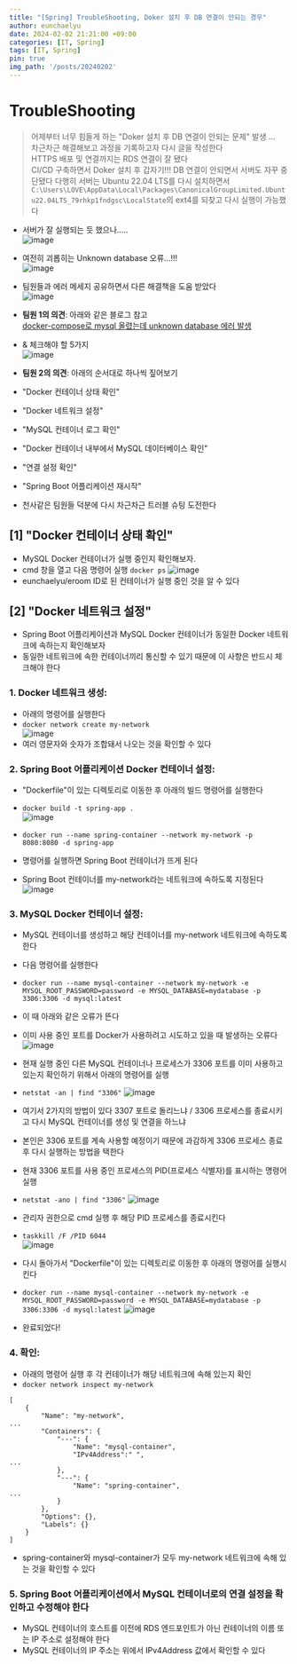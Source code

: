 ```yaml
---
title: "[Spring] TroubleShooting, Doker 설치 후 DB 연결이 안되는 경우"
author: eunchaelyu
date: 2024-02-02 21:21:00 +09:00
categories: [IT, Spring]
tags: [IT, Spring]
pin: true
img_path: '/posts/20240202'
---
```


# TroubleShooting
> 어제부터 너무 힘들게 하는 "Doker 설치 후 DB 연결이 안되는 문제" 발생 ...    
> 차근차근 해결해보고 과정을 기록하고자 다시 글을 작성한다  
> HTTPS 배포 및 연결까지는 RDS 연결이 잘 됐다  
> CI/CD 구축하면서 Doker 설치 후 갑자기!!! DB 연결이 안되면서 서버도 자꾸 중단됐다
> 다행히 서버는 Ubuntu 22.04 LTS를 다시 설치하면서 
  ``C:\Users\LOVE\AppData\Local\Packages\CanonicalGroupLimited.Ubuntu22.04LTS_79rhkp1fndgsc\LocalState``의 ext4를 되찾고 다시 실행이 가능했다  

  - 서버가 잘 실행되는 듯 했으나.....      
![image](https://github.com/eunchaelyu/eunchaelyu.github.io/assets/119996957/58070f8e-7eba-467b-bfdb-aa787f5b2e0e)    

  - 여전히 괴롭히는 Unknown database 오류...!!!    
![image](https://github.com/eunchaelyu/eunchaelyu.github.io/assets/119996957/631b2245-a28f-4080-8be6-048666419359)

  - 팀원들과 에러 메세지 공유하면서 다른 해결책을 도움 받았다    
![image](https://github.com/eunchaelyu/eunchaelyu.github.io/assets/119996957/f826b296-1d0c-4015-9989-802102a9f2f7)

  - **팀원 1의 의견**: 아래와 같은 블로그 참고    
[docker-compose로 mysql 올렸는데 unknown database 에러 발생](https://coco-log.tistory.com/185)    

  - & 체크해야 할 5가지   
![image](https://github.com/eunchaelyu/eunchaelyu.github.io/assets/119996957/81b512c3-5c91-4bec-bc62-18591d37ebae)

  - **팀원 2의 의견**: 아래의 순서대로 하나씩 짚어보기           
  - "Docker 컨테이너 상태 확인"    
  - "Docker 네트워크 설정"    
  - "MySQL 컨테이너 로그 확인"    
  - "Docker 컨테이너 내부에서 MySQL 데이터베이스 확인"    
  - "연결 설정 확인"    
  - "Spring Boot 어플리케이션 재시작"    

  - 천사같은 팀원들 덕분에 다시 차근차근 트러블 슈팅 도전한다    

## [1] "Docker 컨테이너 상태 확인"    
  - MySQL Docker 컨테이너가 실행 중인지 확인해보자.
  - cmd 창을 열고 다음 명령어 실행 ``docker ps``
![image](https://github.com/eunchaelyu/eunchaelyu.github.io/assets/119996957/e4e68cda-31e2-4b09-9e07-2614061c6a74)
  - eunchaelyu/eroom ID로 된 컨테이너가 실행 중인 것을 알 수 있다

## [2] "Docker 네트워크 설정"   
  - Spring Boot 어플리케이션과 MySQL Docker 컨테이너가 동일한 Docker 네트워크에 속하는지 확인해보자
  - 동일한 네트워크에 속한 컨테이너끼리 통신할 수 있기 때문에 이 사항은 반드시 체크해야 한다
    
### 1. Docker 네트워크 생성:      
  - 아래의 명령어를 실행한다      
  - ``docker network create my-network``    
![image](https://github.com/eunchaelyu/eunchaelyu.github.io/assets/119996957/2c5a3aec-476b-41e5-ad72-d1c4f0ffcedc)
  - 여러 영문자와 숫자가 조합돼서 나오는 것을 확인할 수 있다    


### 2. Spring Boot 어플리케이션 Docker 컨테이너 설정:        
  - "Dockerfile"이 있는 디렉토리로 이동한 후 아래의 빌드 명령어를 실행한다       
  - ``docker build -t spring-app .``    
![image](https://github.com/eunchaelyu/eunchaelyu.github.io/assets/119996957/91cb723e-1e7f-4b6a-a114-5e9a2ecdeae7)        

  - ``docker run --name spring-container --network my-network -p 8080:8080 -d spring-app``    
  - 명령어를 실행하면 Spring Boot 컨테이너가 뜨게 된다    
  - Spring Boot 컨테이너를 my-network라는 네트워크에 속하도록 지정된다    
![image](https://github.com/eunchaelyu/eunchaelyu.github.io/assets/119996957/dda1af8f-57d8-4f88-995d-9d6399888076)    

### 3. MySQL Docker 컨테이너 설정:    
  - MySQL 컨테이너를 생성하고 해당 컨테이너를 my-network 네트워크에 속하도록 한다
  - 다음 명령어를 실행한다
  - ``docker run --name mysql-container --network my-network -e MYSQL_ROOT_PASSWORD=password -e MYSQL_DATABASE=mydatabase -p 3306:3306 -d mysql:latest``

  - 이 때 아래와 같은 오류가 뜬다     
  - 이미 사용 중인 포트를 Docker가 사용하려고 시도하고 있을 때 발생하는 오류다  
![image](https://github.com/eunchaelyu/eunchaelyu.github.io/assets/119996957/70db3949-df09-46f8-963c-4b5efe9ee67d)

  - 현재 실행 중인 다른 MySQL 컨테이너나 프로세스가 3306 포트를 이미 사용하고 있는지 확인하기 위해서 아래의 명령어를 실행    
  - ``netstat -an | find "3306"``
![image](https://github.com/eunchaelyu/eunchaelyu.github.io/assets/119996957/b0ea5def-eb5d-4991-beef-10fceba70d03)

  - 여기서 2가지의 방법이 있다 3307 포트로 돌리느냐 / 3306 프로세스를 종료시키고 다시 MySQL 컨테이너를 생성 및 연결을 하느냐
  - 본인은 3306 포트를 계속 사용할 예정이기 때문에 과감하게 3306 프로세스 종료 후 다시 실행하는 방법을 택한다    
  - 현재 3306 포트를 사용 중인 프로세스의 PID(프로세스 식별자)를 표시하는 명령어 실행  
  -  ``netstat -ano | find "3306"`` 
![image](https://github.com/eunchaelyu/eunchaelyu.github.io/assets/119996957/c99e2021-a686-4c3b-a1a9-2d245c1712f5)

  - 관리자 권한으로 cmd 실행 후 해당 PID 프로세스를 종료시킨다        
  - ``taskkill /F /PID 6044``        
![image](https://github.com/eunchaelyu/eunchaelyu.github.io/assets/119996957/9c46c22c-4b99-4f1a-a1b2-8a6a8c6faaa4)    

  - 다시 돌아가서 "Dockerfile"이 있는 디렉토리로 이동한 후 아래의 명령어를 실행시킨다      
  - ``docker run --name mysql-container --network my-network -e MYSQL_ROOT_PASSWORD=password -e MYSQL_DATABASE=mydatabase -p 3306:3306 -d mysql:latest``
![image](https://github.com/eunchaelyu/eunchaelyu.github.io/assets/119996957/9877b8f6-ad36-41ad-8520-91ed9943d5f6)

  - 완료되었다!

### 4. 확인:    
  - 아래의 명령어 실행 후 각 컨테이너가 해당 네트워크에 속해 있는지 확인     
  - ``docker network inspect my-network``
```
[
    {
        "Name": "my-network",
...
        "Containers": {
            "---": {
                "Name": "mysql-container",
                "IPv4Address":" ",
...
            },
            "---": {
                "Name": "spring-container",
...
            }
        },
        "Options": {},
        "Labels": {}
    }
]
```
  -  spring-container와 mysql-container가 모두 my-network 네트워크에 속해 있는 것을 확인할 수 있다    

### 5. Spring Boot 어플리케이션에서 MySQL 컨테이너로의 연결 설정을 확인하고 수정해야 한다        
  - MySQL 컨테이너의 호스트를 이전에 RDS 엔드포인트가 아닌 컨테이너의 이름 또는 IP 주소로 설정해야 한다    
  - MySQL 컨테이너의 IP 주소는 위에서 IPv4Address 값에서 확인할 수 있다     

